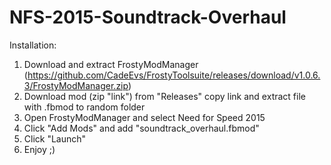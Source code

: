 # NFS-2015-Soundtrack-Overhaul
Installation:
1. Download and extract FrostyModManager (https://github.com/CadeEvs/FrostyToolsuite/releases/download/v1.0.6.3/FrostyModManager.zip)
2. Download mod (zip "link") from "Releases" copy link and extract file with .fbmod to random folder
3. Open FrostyModManager and select Need for Speed 2015
4. Click "Add Mods" and add "soundtrack_overhaul.fbmod"
5. Click "Launch"
6. Enjoy ;)

